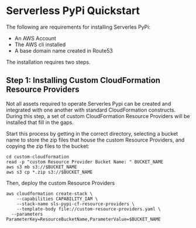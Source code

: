# Serverless PyPi Quickstart

The following are requirements for installing Serverles PyPi:

* An AWS Account
* The AWS cli installed
* A base domain name created in Route53

The installation requires two steps.

## Step 1: Installing Custom CloudFormation Resource Providers
Not all assets required to operate Serverles Pypi can be created and integrated
with one another with standard  CloudFormation constructs.  During this step,
a set of custom CloudFormation Resource Providers will be installed that fill
in the gaps.

Start this process by getting in the correct directory, selecting a bucket name
to store the zip files that house the custom Resource Providers, and copying the
zip files to the bucket:
```
cd custom-cloudformation
read -p "custom Resource Provider Bucket Name: " BUCKET_NAME
aws s3 mb s3://$BUCKET_NAME
aws s3 cp *.zip s3://$BUCKET_NAME
```
Then, deploy the custom Resource Providers
```
aws cloudformation create-stack \
	--capabilities CAPABILITY_IAM \
	--stack-name sls-pypi-cf-resource-providers \
	--template-body file://custom-resource-providers.yaml \
  --parameters ParameterKey=ResourceBucketName,ParameterValue=$BUCKET_NAME
```
